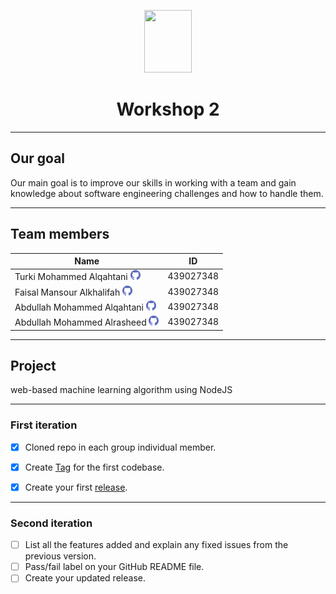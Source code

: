 <p align="center">
  <img width="76" height="100" src="./newfiles/final2.gif">
</p>


<h1 align="center">Workshop 2</h1>

---

<h2 align="left">Our goal</h2>


Our main goal is to improve our skills in working with a team and gain knowledge
about software engineering challenges and how to handle them.

---
<h2 align="left">Team members</h2>

| Name        | ID           |
| ------------- |:-------------:|
| Turki Mohammed Alqahtani [![github account][github]](https://github.com/Turkialq)    | 439027348 |
| Faisal Mansour Alkhalifah [![github account][github]](https://github.com/Faisalkh90)    | 439027348 |
| Abdullah Mohammed Alqahtani [![github account][github]](https://github.com/AbdullahAlqahtani285)   | 439027348 |
| Abdullah Mohammed Alrasheed [![github account][github]](https://github.com/amhalrasheed)   | 439027348 |

[github]: ./newfiles/github.png  


---
<h2 align="left">Project</h2>


web-based machine learning algorithm using NodeJS

---
<h3 align="left">First iteration</h2>

* [x] Cloned repo in each group individual member.
* [x] Create [Tag](https://github.com/Turkialq/Workshop2/tags) for the first codebase.
* [x] Create your first [release](https://github.com/Turkialq/Workshop2/releases/tag/V0.1).


---
<h3 align="left">Second iteration</h2>

* [ ] List all the features added and explain any fixed issues from the previous version.
* [ ] Pass/fail label on your GitHub README file.
* [ ] Create your updated release.

